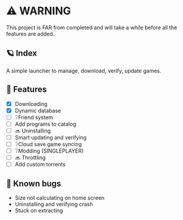 # ⚠️ WARNING
This project is FAR from completed and will take a while before all the features are added.

## 🪐 Index
A simple launcher to manage, download, verify, update games.

## 📃 Features
- [x] Downloading
- [x] Dynamic database
- [ ] ❔Friend system
- [ ] Add programs to catalog
- [ ] 🔜 Uninstalling
- [ ] Smart updating and verifying
- [ ] ❔Cloud save game syncing
- [ ] ❔Modding (SINGLEPLAYER)
- [ ] 🔜 Throttling
- [ ] Add custom torrents

## 🐛 Known bugs
- Size not calculating on home screen
- Uninstalling and verifying crash
- Stuck on extracting
